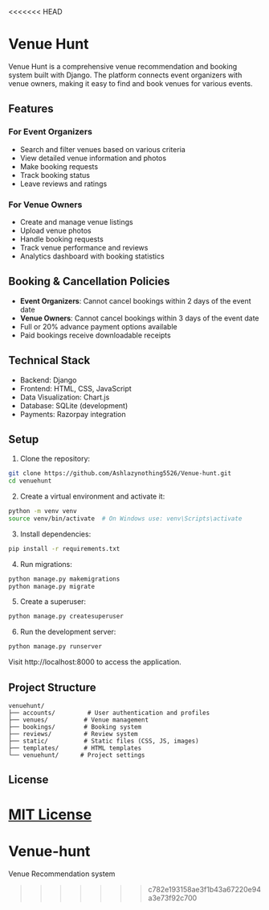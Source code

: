 <<<<<<< HEAD
# Venue Hunt

Venue Hunt is a comprehensive venue recommendation and booking system built with Django. The platform connects event organizers with venue owners, making it easy to find and book venues for various events.

## Features

### For Event Organizers
- Search and filter venues based on various criteria
- View detailed venue information and photos
- Make booking requests
- Track booking status
- Leave reviews and ratings

### For Venue Owners
- Create and manage venue listings
- Upload venue photos
- Handle booking requests
- Track venue performance and reviews
- Analytics dashboard with booking statistics

## Booking & Cancellation Policies

- **Event Organizers**: Cannot cancel bookings within 2 days of the event date
- **Venue Owners**: Cannot cancel bookings within 3 days of the event date
- Full or 20% advance payment options available
- Paid bookings receive downloadable receipts

## Technical Stack
- Backend: Django
- Frontend: HTML, CSS, JavaScript
- Data Visualization: Chart.js
- Database: SQLite (development)
- Payments: Razorpay integration

## Setup

1. Clone the repository:
```bash
git clone https://github.com/Ashlazynothing5526/Venue-hunt.git
cd venuehunt
```

2. Create a virtual environment and activate it:
```bash
python -m venv venv
source venv/bin/activate  # On Windows use: venv\Scripts\activate
```

3. Install dependencies:
```bash
pip install -r requirements.txt
```

4. Run migrations:
```bash
python manage.py makemigrations
python manage.py migrate
```

5. Create a superuser:
```bash
python manage.py createsuperuser
```

6. Run the development server:
```bash
python manage.py runserver
```

Visit http://localhost:8000 to access the application.

## Project Structure
```
venuehunt/
├── accounts/         # User authentication and profiles
├── venues/          # Venue management
├── bookings/        # Booking system
├── reviews/         # Review system
├── static/          # Static files (CSS, JS, images)
├── templates/       # HTML templates
└── venuehunt/      # Project settings
```

## License
[MIT License](LICENSE)
=======
# Venue-hunt
Venue Recommendation system
>>>>>>> c782e193158ae3f1b43a67220e94a3e73f92c700
